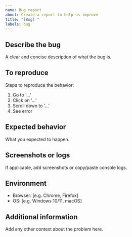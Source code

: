 ```yaml
---
name: Bug report
about: Create a report to help us improve
title: "[Bug] "
labels: bug
---
```


## Describe the bug
A clear and concise description of what the bug is.

## To reproduce
Steps to reproduce the behavior:
1. Go to '...'
2. Click on '...'
3. Scroll down to '...'
4. See error

## Expected behavior
What you expected to happen.

## Screenshots or logs
If applicable, add screenshots or copy/paste console logs.

## Environment
- Browser: [e.g. Chrome, Firefox]
- OS: [e.g. Windows 10/11, macOS]

## Additional information
Add any other context about the problem here.
